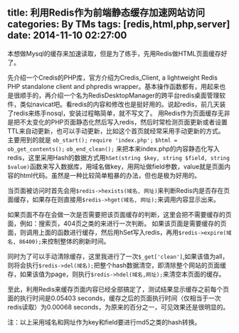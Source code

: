title: 利用Redis作为前端静态缓存加速网站访问
categories: By TMs
tags: [redis,html,php,server]
date: 2014-11-10 02:27:00
---

本想做Mysql的缓存来加速读取，但是为了练手，先用Redis做HTML页面缓存好了。

先介绍一个Credis的PHP库，官方介绍为Credis_Client, a lightweight Redis PHP standalone client and phpredis wrapper。基本操作函数都有，用起来也是很顺手的，再介绍一个名为RedisDesktopManager的跨平台redis桌面管理软件，类似navicat吧。看redis的内容和修改也是挺好用的。说起redis，前几天装了redis来练手nosql，安装过程略简单，就不写文了。
用Redis作为页面缓存无非是把不太变化的PHP页面静态化然后写入redis，然后时常检测页面更新或者设置TTL来自动更新，也可以手动更新，比如这个首页就经常采用手动更新的方式。
主要用到的就是
`ob_start();`
`require 'index.php';`
`$html = ob_get_contents();`
`ob_end_clean();`
来把本来index.php的内容静态化写入redis，这里采用Hash的数据方式用`hSet(string $key, string $field, string $value)`函数来写入数据库，用域名做key，用网址做field参数，value就是页面内容的html代码。虽然是一种比较简单粗暴的办法，但也是极为好用的。

当页面被访问时首先会用`$redis->hexists(域名, 网址)`来判断Redis内是否存在页面缓存，如果存在则直接用`$redis->hget(域名, 网址);`来调用内容显示出来。

如果页面不存在会做一次是否需要把该页面缓存的判断，这里会把不需要缓存的页面，例如：搜索页，404页之类的来进行一次判断。
如果该页面是需要缓存的页面，则调用上面的函数进行缓存，然后用hSet写入redis，再用`$redis->expire(域名, 86400);`来控制整体的刷新时间。

同时为了可以手动清除缓存，这里我进行了一次`$_get['clean']`,如果该值为all，则将会执行`$redis->del(域名);`把整个hash数据清空，即清除整个网站的页面缓存，如果该值为page，则执行`$redis->hdel(域名,网址);`来清空本页面的缓存。

至此，利用Redis来缓存页面内容已经全部搞定了，测试结果显示缓存之前每个页面的执行时间是0.05403 seconds，缓存之后的页面执行时间（仅相当于一次redis读取）为0.00068 seconds，为原来的百分之一，可见效果还是很明显的。

注：以上采用域名和网址作为key和field要进行md5之类的hash转换。
